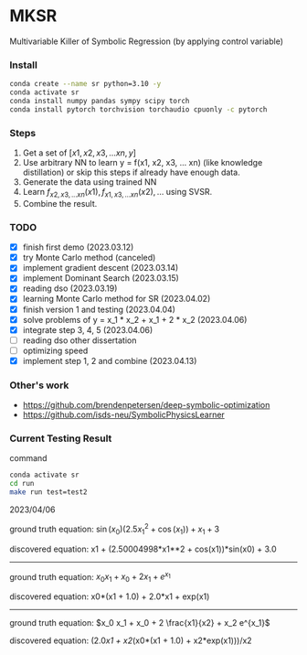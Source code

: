 # MKSR

Multivariable Killer of Symbolic Regression 
(by applying control variable)

### Install

```sh
conda create --name sr python=3.10 -y
conda activate sr
conda install numpy pandas sympy scipy torch
conda install pytorch torchvision torchaudio cpuonly -c pytorch
```

### Steps

1. Get a set of $[x1, x2, x3, ... xn, y]$
2. Use arbitrary NN to learn y = f(x1, x2, x3, ... xn) 
   (like knowledge distillation)
   or skip this steps if already have enough data.
3. Generate the data using trained NN
4. Learn $f_{x2, x3, ... xn}(x1), f_{x1, x3, ... xn}(x2), \dots$ using SVSR.
5. Combine the result.

### TODO

- [x] finish first demo (2023.03.12)
- [x] try Monte Carlo method (canceled)
- [x] implement gradient descent (2023.03.14)
- [x] implement Dominant Search (2023.03.15)
- [x] reading dso (2023.03.19)
- [x] learning Monte Carlo method for SR (2023.04.02)
- [x] finish version 1 and testing (2023.04.04)
- [x] solve problems of y = x_1 * x_2 + x_1 + 2 * x_2 (2023.04.06)
- [x] integrate step 3, 4, 5 (2023.04.06)
- [ ] reading dso other dissertation
- [ ] optimizing speed
- [x] implement step 1, 2 and combine (2023.04.13)

### Other's work
- https://github.com/brendenpetersen/deep-symbolic-optimization
- https://github.com/isds-neu/SymbolicPhysicsLearner

### Current Testing Result
command
```sh
conda activate sr
cd run
make run test=test2
```
2023/04/06

ground truth equation: $\sin(x_0) (2.5 x_1^2 + \cos(x_1)) + x_1 + 3$

discovered equation: x1 + (2.50004998*x1**2 + cos(x1))*sin(x0) + 3.0

---

ground truth equation: $x_0 x_1 + x_0 + 2 x_1 + e^{x_1}$

discovered equation: x0*(x1 + 1.0) + 2.0*x1 + exp(x1)

---

ground truth equation: $x_0 x_1 + x_0 + 2 \frac{x1}{x2} + x_2 e^{x_1}$

discovered equation: (2.0*x1 + x2*(x0*(x1 + 1.0) + x2*exp(x1)))/x2